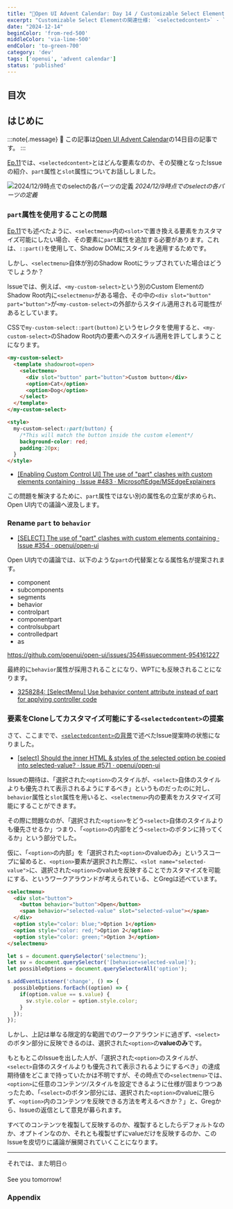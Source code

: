 ```yaml
---
title: "🎄Open UI Advent Calendar: Day 14 / Customizable Select Element Ep.12"
excerpt: "Customizable Select Elementの関連仕様: `<selectedcontent>` - `part`属性をCSEのUA実装で使用することの問題から、`part`属性を`behavior`属性にリネームへ。`<option>`のvalueのみならず、内部コンテンツ自体を`<selectedcontent>`に反映する仕様策定の示唆"
date: "2024-12-14"
beginColor: 'from-red-500'
middleColor: 'via-lime-500'
endColor: 'to-green-700'
category: 'dev'
tags: ['openui', 'advent calendar']
status: 'published'
---
```

## 目次

## はじめに

:::note{.message}
🎄 この記事は[Open UI Advent Calendar](https://adventar.org/calendars/10293)の14日目の記事です。
:::

[Ep.11](https://blog.sakupi01.com/dev/articles/2024-openui-advent-13)では、`<selectedcontent>`とはどんな要素なのか、その契機となったIssueの紹介、`part`属性と`slot`属性についてお話ししました。

![2024/12/9時点でのselectの各パーツの定義](/select-anatomy.png)
*2024/12/9時点でのselectの各パーツの定義*

### `part`属性を使用することの問題

[Ep.11](https://blog.sakupi01.com/dev/articles/2024-openui-advent-13)でも述べたように、`<selectmenu>`内の`<slot>`で置き換える要素をカスタマイズ可能にしたい場合、その要素に`part`属性を追加する必要があります。これは、`::part()`を使用して、Shadow DOMにスタイルを適用するためです。

しかし、`<selectmenu>`自体が別のShadow Rootにラップされていた場合はどうでしょうか？

Issueでは、例えば、`<my-custom-select>`という別のCustom ElementのShadow Root内に`<selectmenu>`がある場合、その中の`<div slot="button" part="button">`が`<my-custom-select>`の外部からスタイル適用される可能性があるとしています。

CSSで`my-custom-select::part(button)`というセレクタを使用すると、`<my-custom-select>`のShadow Root内の要素へのスタイル適用を許してしまうことになります。

```html
<my-custom-select>
  <template shadowroot=open>
    <selectmenu>
      <div slot="button" part="button">Custom button</div>
      <option>Cat</option>
      <option>Dog</option>
    </select>
  </template>
</my-custom-select>

<style>
  my-custom-select::part(button) {
    /*This will match the button inside the custom element*/
    background-color: red;
    padding:20px;
  }
</style>
```

- [[Enabling Custom Control UI] The use of "part" clashes with custom elements containing <selectmenu> · Issue #483 · MicrosoftEdge/MSEdgeExplainers](https://github.com/MicrosoftEdge/MSEdgeExplainers/issues/483)

この問題を解決するために、`part`属性ではない別の属性名の立案が求められ、Open UI内での議論へ波及します。

### Rename `part` to `behavior`

- [[SELECT] The use of "part" clashes with custom elements containing <selectmenu> · Issue #354 · openui/open-ui](https://github.com/openui/open-ui/issues/354)

Open UI内での議論では、以下のような`part`の代替案となる属性名が提案されます。

- component
- subcomponents
- segments
- behavior
- controlpart
- componentpart
- controlsubpart
- controlledpart
- as

https://github.com/openui/open-ui/issues/354#issuecomment-954161227

最終的に`behavior`属性が採用されることになり、WPTにも反映されることになります。

- [3258284: [SelectMenu] Use behavior content attribute instead of part for applying controller code](https://chromium-review.googlesource.com/c/chromium/src/+/3258284)

### 要素をCloneしてカスタマイズ可能にする`<selectedcontent>`の提案

さて、ここまでで、[`<selectedcontent>`の背景](https://blog.sakupi01.com/dev/articles/2024-openui-advent-13#selectedcontentの背景)で述べたIssue提案時の状態になりました。

- [[select] Should the inner HTML & styles of the selected option be copied into selected-value? · Issue #571 · openui/open-ui](https://github.com/openui/open-ui/issues/571)

Issueの期待は、「選択された`<option>`のスタイルが、`<select>`自体のスタイルよりも優先されて表示されるようにするべき」というものだったのに対し、`behavior`属性と`slot`属性を用いると、`<selectmenu>`内の要素をカスタマイズ可能にすることができます。

その際に問題なのが、「選択された`<option>`をどう`<select>`自体のスタイルよりも優先させるか」つまり、「`<option>`の内部をどう`<select>`のボタンに持ってくるか」という部分でした。

仮に、「`<option>`の内部」を「選択された`<option>`のvalueのみ」というスコープに留めると、`<option>`要素が選択された際に、`<slot name="selected-value">`に、選択された`<option>`のvalueを反映することでカスタマイズを可能にする、というワークアラウンドが考えられている、とGregは述べています。

```html
<selectmenu>
  <div slot="button">
    <button behavior="button">Open</button>
    <span behavior="selected-value" slot="selected-value"></span>
  </div>
  <option style="color: blue;">Option 1</option>
  <option style="color: red;">Option 2</option>
  <option style="color: green;">Option 3</option>
</selectmenu>
```

```js
let s = document.querySelector('selectmenu');
let sv = document.querySelector('[behavior=selected-value]');
let possibleOptions = document.querySelectorAll('option');

s.addEventListener('change', () => {
  possibleOptions.forEach((option) => {
    if(option.value == s.value) {
      sv.style.color = option.style.color;
    } 
  });
});
```

しかし、上記は単なる限定的な範囲でのワークアラウンドに過ぎず、`<select>`のボタン部分に反映できるのは、選択された`<option>`の**valueのみ**です。

もともとこのIssueを出した人が、「選択された`<option>`のスタイルが、`<select>`自体のスタイルよりも優先されて表示されるようにするべき」の達成期待値をどこまで持っていたかは不明ですが、その時点での`<selectmenu>`では、`<option>`に任意のコンテンツ/スタイルを設定できるように仕様が固まりつつあったため、「`<select>`のボタン部分には、選択された`<option>`のvalueに限らず、`<option>`内のコンテンツを反映できる方法を考えるべきか？」と、Gregから、Issueの返信として意見が募られます。

すべてのコンテンツを複製して反映するのか、複製するとしたらデフォルトなのか、オプトインなのか、それとも複製せずにvalueだけを反映するのか、このIssueを皮切りに議論が展開されていくことになります。

***

それでは、また明日⛄

See you tomorrow!

### Appendix
